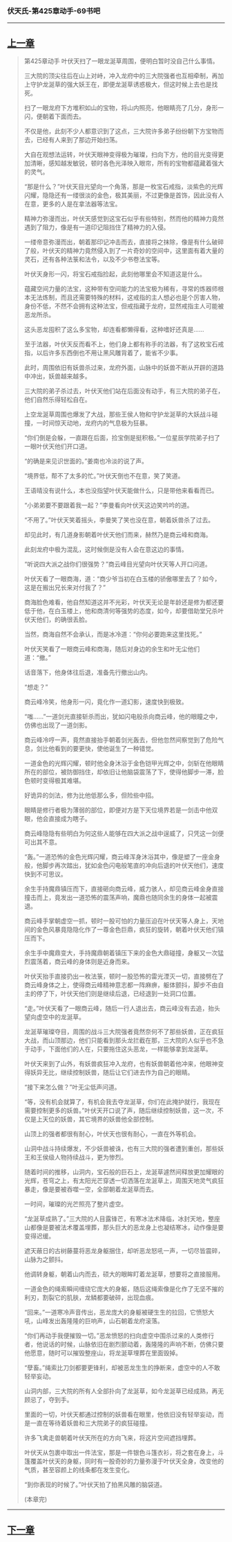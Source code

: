 ### 伏天氏-第425章动手-69书吧

--------
[上一章](./f22fe7ae3b006cd361f17d73949a24cb.md)
--------


>
>
>
>第425章动手
>叶伏天扫了一眼龙涎草周围，便明白暂时没自己什么事情。
>
>三大院的顶尖往后在山上对峙，冲入龙府中的三大院强者也互相牵制，再加上守护龙涎草的强大妖王在，即便龙涎草诱惑极大，但这时候上去也是找死。
>
>扫了一眼龙府下方堆积如山的宝物，将山内照亮，他眼睛亮了几分，身形一闪，便朝着下面而去。
>
>不仅是他，此刻不少人都意识到了这点，三大院许多弟子纷纷朝下方宝物而去，已经有人来到了那边开始扫荡。
>
>大自在观想法运转，叶伏天眼神变得极为璀璨，扫向下方，他的目光变得更加清晰，感知越发敏锐，顿时各色光泽映入眼帘，所有的宝物都蕴藏着强大的灵气。
>
>“那是什么？”叶伏天目光望向一个角落，那是一枚宝石戒指，淡紫色的光辉闪耀，隐隐还有一缕很淡的金色，极其美丽，不过更像是首饰，因此没有人在意，更多的人是在拿法器等法宝。
>
>精神力弥漫而出，叶伏天感觉到这宝石似乎有些特别，然而他的精神力竟然遇到了阻力，像是有一道印记阻挡住了精神力的入侵。
>
>一缕帝意弥漫而出，朝着那印记冲击而去，直接将之抹除，像是有什么破碎了般，叶伏天的精神力竟然侵入到了一片奇妙的空间中，这里面有着大量的灵石，还有各种法箓和法令，以及不少书卷法宝等。
>
>叶伏天身形一闪，将宝石戒指捡起，此刻他哪里会不知道这是什么。
>
>蕴藏空间力量的法宝，这种带有空间能力的法宝极为稀有，寻常的炼器师根本无法炼制，而且还需要特殊的材料，这戒指的主人想必也是个厉害人物，身份不低，不然不会拥有这种法宝，但戒指藏于龙府，显然戒指主人可能被恶龙所杀。
>
>这头恶龙囤积了这么多宝物，却连看都懒得看，这种嗜好还真是……
>
>至于法器，叶伏天反而看不上，他们身上都有称手的法器，有了这枚宝石戒指，以后许多东西倒也不用让黑风雕背着了，能省不少事。
>
>此时，周围依旧有妖兽杀过来，龙府外面，山脉中的妖兽不断从开辟的道路中冲出，妖兽越来越多。
>
>三大院的弟子杀过去，叶伏天他们站在后面没有动手，有三大院的弟子在，他们自然乐得轻松自在。
>
>上空龙涎草周围也爆发了大战，那些王侯人物和守护龙涎草的大妖战斗碰撞，一时间惊天动地，龙府内的气息极为狂暴。
>
>“你们倒是会躲，一直跟在后面，捡宝倒是挺积极。”一位星辰学院弟子扫了一眼叶伏天他们开口道。
>
>“的确是来见识世面的。”姜南也冷淡的说了声。
>
>“境界低，帮不了太多的忙。”叶伏天倒也不在意，笑了笑道。
>
>王语晴没有说什么，本也没指望叶伏天能做什么，只是带他来看看而已。
>
>“小弟弟要不要跟着我一起？”李曼看向叶伏天这边笑吟吟的道。
>
>“不用了。”叶伏天笑着摇头，李曼笑了笑也没在意，朝着妖兽杀了过去。
>
>却见此时，有几道身影朝着叶伏天他们而来，赫然乃是商云峰和商海。
>
>此刻龙府中极为混乱，这时候倒是没有人会在意这边的事情。
>
>“听说四大派之战你们很强势？”商云峰目光望向叶伏天等人开口问道。
>
>叶伏天看了一眼商海，道：“商少爷当初在白玉楼的骄傲哪里去了？如今，这是在搬出兄长来对付我了？”
>
>商海脸色难看，他自然知道这并不光彩，叶伏天无论是年龄还是修为都还要低于他，在白玉楼上，他和商清何等强势的态度，如今，却要借助堂兄杀叶伏天他们，的确很丢脸。
>
>当然，商海自然不会承认，而是冰冷道：“你何必要跑来这里找死。”
>
>叶伏天笑看了一眼商云峰和商海，随后对身边的余生和叶无尘他们道：“撤。”
>
>话音落下，他身体往后退，准备先行撤出山内。
>
>“想走？”
>
>商云峰冷笑，他身形一闪，竟化作一道幻影，速度快到极致。
>
>“嗤……”一道剑光直接斩杀而出，犹如闪电般杀向商云峰，他的眼瞳之中，仿佛也出现了一道剑影。
>
>商云峰冷哼一声，竟然直接抬手朝着剑光轰去，但他忽然间察觉到了危险气息，剑比他看到的要更快，使他诞生了一种错觉。
>
>一道金色的光辉闪耀，顿时他全身沐浴于金色铠甲光辉之中，剑斩在他眼睛所在的部位，被防御挡住，却依旧让他脑袋震荡了下，使得他脚步一滞，脸色顿时变得极其难堪。
>
>好诡异的剑法，修为比他低那么多，但险些中招。
>
>眼睛是修行者极为薄弱的部位，即便对方是下天位境界若是一剑击中他双眼，他会直接成为瞎子。
>
>商云峰隐隐有些明白为何这些人能够在四大派之战中逞威了，只凭这一剑便可出其不意。
>
>“轰。”一道恐怖的金色光辉闪耀，商云峰浑身沐浴其中，像是塑了一座金身般，他脚步再次踏出，犹如金色闪电般笔直的冲向后退的叶伏天他们，速度快到不可思议。
>
>余生手持魔鼎镇压而下，直接砸向商云峰，威力骇人，却见商云峰金身直接撞击而上，竟发出一道恐怖的震荡声响，魔鼎也随同余生的身体一起被震退。
>
>商云峰手掌朝虚空一抓，顿时一股可怕的力量压迫在叶伏天等人身上，天地间的金色风暴竟隐隐化作了一尊金色巨鼎，疯狂的旋转，朝着叶伏天他们镇压而下。
>
>余生手中魔鼎变大，手持魔鼎朝着镇压下来的金色大鼎碰撞，身躯又一次猛烈震荡着，商云峰的身体则是近身而来。
>
>叶伏天抬手直接扔出一枚法箓，顿时一股恐怖的雷光湮灭一切，直接劈在了商云峰身体之上，使得商云峰精神意志都一阵麻痹，躯体颤抖，脚步不由自主的停了下，叶伏天他们则是继续后退，已经退到一处洞口位置。
>
>“走。”叶伏天看了一眼商云峰，随后一行人退出去，商云峰没有去追，抬头望向虚空中的龙涎草。
>
>龙涎草璀璨夺目，周围的战斗三大院强者竟然奈何不了那些妖兽，正在疯狂大战，而山顶那边，他们只能看到那头龙拦截在那，三大院的人似乎也不急于动手，下面他们的人在，只要拖住这头恶龙，一样能够拿到龙涎草。
>
>叶伏天来到了山外，有妖兽疯狂冲入龙府，也有妖兽朝着他冲来，他眼神变得妖异无比，继续控制妖兽，随后让它们进去作为自己的眼睛。
>
>“接下来怎么做？”叶无尘低声问道。
>
>“等，没有机会就算了，有机会我去夺龙涎草，你们在此掩护就行，我现在需要控制更多的妖兽。”叶伏天开口说了声，随后继续控制妖兽，这一次，不仅是上天位的妖兽，其它境界的妖兽他全部控制。
>
>山顶上的强者都很有耐心，叶伏天也很有耐心，一直在外等机会。
>
>山洞中战斗持续爆发，不少妖兽被诛，也有三大院的强者遭到重创，那些妖王和王侯级人物持续战斗，更为惨烈。
>
>随着时间的推移，山洞内，宝石般的巨石上，龙涎草遽然间释放更加耀眼的光辉，苍穹之上，有太阳光芒穿透一切洒落在龙涎草上，周围天地灵气疯狂暴走，像是要被吞噬一空，全部朝着龙涎草而去。
>
>一时间，璀璨的光芒照亮了整片虚空。
>
>“龙涎草成熟了。”三大院的人目露锋芒，有寒冰法术降临，冰封天地，整座山都像是要被法术覆盖埋葬，那头巨大的恶龙身上也凝结寒冰，动作像是要变得迟缓。
>
>遮天蔽日的古树藤蔓将恶龙身躯捆住，却听恶龙怒吼一声，一切尽皆震碎，山脉为之颤抖。
>
>他调转身躯，朝着山内而去，硕大的眼眸盯着龙涎草，想要将之直接服用。
>
>一道金色的绳索瞬间缠绕它庞大的身躯，随后这绳索像是化作了无坚不摧的利刃，割裂它的肌肤，龙鳞都要破碎，出现血痕。
>
>“回来。”一道寒冷声音传出，恶龙庞大的身躯被硬生生的拉回，它愤怒大吼，山峰发出轰隆隆的巨响声，山石朝着龙府滚落。
>
>“你们再动手我便摧毁一切。”恶龙愤怒的扫向虚空中围杀过来的人类修行者，他说话的时候，山脉依旧在剧烈颤动着，轰隆隆的声响不断，仿佛只要他愿意，随时可以摧毁整座山，将龙涎草埋葬在里面毁掉。
>
>“孽畜。”绳索比刀剑都要更锋利，却被恶龙生生的挣断来，虚空中的人不敢轻举妄动。
>
>山洞内部，三大院的所有人全部扑向了龙涎草，如今龙涎草已经成熟，再无顾忌了，夺到手。
>
>里面的一切，叶伏天都通过控制的妖兽看在眼里，他依旧没有轻举妄动，而是一直在等待着妖兽和三大院弟子的疯狂碰撞。
>
>许多飞禽走兽朝着叶伏天所在的方向飞来，将这片空间遮挡埋葬。
>
>叶伏天从包裹中取出一件法宝，那是一件银色斗篷衣衫，将之套在身上，斗篷覆盖叶伏天的身躯，同时有一股奇妙的力量弥漫于叶伏天全身，改变他的气质，甚至容颜上的线条都在发生变化。
>
>“到你表现的时候了。”叶伏天拍了拍黑风雕的脑袋道。
>
>(本章完)
>
>

--------
[下一章](./1bad01f7c83d4da97e1047c6d4433807.md)
--------
